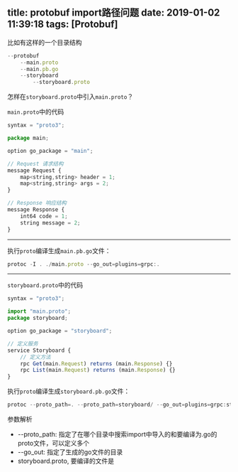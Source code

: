 title: protobuf import路径问题
date: 2019-01-02 11:39:18
tags: [Protobuf]
---

比如有这样的一个目录结构

```js
--protobuf
	--main.proto
	--main.pb.go
	--storyboard
		--storyboard.proto
```

怎样在`storyboard.proto`中引入`main.proto`？

<!-- more -->
`main.proto`中的代码

```js
syntax = "proto3";

package main;

option go_package = "main";

// Request 请求结构
message Request {
	map<string,string> header = 1;
	map<string,string> args = 2;
}

// Response 响应结构
message Response {
	int64 code = 1;
    string message = 2;
}
```


***
执行`proto`编译生成`main.pb.go`文件：

```js
protoc -I . ./main.proto --go_out=plugins=grpc:.
```
***

`storyboard.proto`中的代码

```js
syntax = "proto3";

import "main.proto";
package storyboard;

option go_package = "storyboard";

// 定义服务
service Storyboard {
	// 定义方法
	rpc Get(main.Request) returns (main.Response) {}
	rpc List(main.Request) returns (main.Response) {}
}
```

执行`proto`编译生成`storyboard.pb.go`文件：

```js
protoc --proto_path=. --proto_path=storyboard/ --go_out=plugins=grpc:storyboard storyboard.proto
```

参数解析

- --proto_path: 指定了在哪个目录中搜索import中导入的和要编译为.go的proto文件，可以定义多个
- --go_out: 指定了生成的go文件的目录
- storyboard.proto, 要编译的文件是





